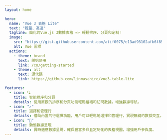 ```yaml
---
layout: home

hero:
  name: "Vue 3 表格 Lite"
  text: "輕量、高速"
  tagline: 簡化的Vue.js 3數據表格 => 輕鬆排序、分頁和定制！
  image:
    src: "https://gist.githubusercontent.com/atif0075/e13ad93102afb6f85cc383144ccb8ce4/raw/9f3351a4cea2ddec0385fcae2a7140553a7c10ab/v3logo.svg"
    alt: Vue 圖標
  actions:
    - theme: brand
      text: 開始使用
      link: /cn/getting-started
    - theme: alt
      text: 源代碼
      link: https://github.com/linmasahiro/vue3-table-lite

features:
  - icon: 🔍
    title: 智能排序和分頁
    details: 使用直觀的排序和分頁功能輕鬆組織和訪問數據，增強數據導航。
  - icon: "✓"
    title: 選擇和管理行
    details: 借助內置的行選擇功能，用戶可以輕鬆地選擇和管理行，實現無縫的數據交互。
  - icon: "🔄"
    title: 動態數據呈現
    details: 實時適應數據呈現，確保豐富多彩且定制化的表格視圖，增強用戶參與度。
---
```

